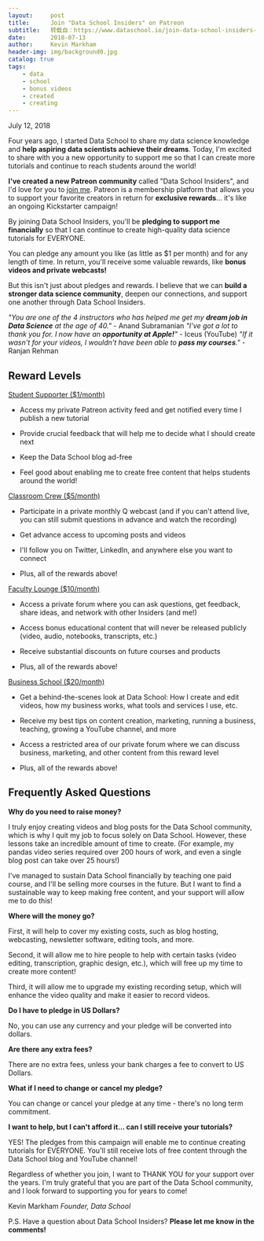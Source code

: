 ```yaml
---
layout:     post
title:      Join "Data School Insiders" on Patreon
subtitle:   转载自：https://www.dataschool.io/join-data-school-insiders-on-patreon/
date:       2018-07-13
author:     Kevin Markham
header-img: img/background0.jpg
catalog: true
tags:
    - data
    - school
    - bonus videos
    - created
    - creating
---
```


July 12, 2018

Four years ago, I started Data School to share my data science knowledge and **help aspiring data scientists achieve their dreams**. Today, I'm excited to share with you a new opportunity to support me so that I can create more tutorials and continue to reach students around the world!

**I've created a new Patreon community** called "Data School Insiders", and I'd love for you to [join me](https://www.patreon.com/dataschool). Patreon is a membership platform that allows you to support your favorite creators in return for **exclusive rewards**... it's like an ongoing Kickstarter campaign!

By joining Data School Insiders, you'll be **pledging to support me financially** so that I can continue to create high-quality data science tutorials for EVERYONE.

You can pledge any amount you like (as little as $1 per month) and for any length of time. In return, you'll receive some valuable rewards, like **bonus videos and private webcasts!**

But this isn't just about pledges and rewards. I believe that we can **build a stronger data science community**, deepen our connections, and support one another through Data School Insiders.





> 
*"You are one of the 4 instructors who has helped me get my **dream job in Data Science** at the age of 40."* - Anand Subramanian
*"I've got a lot to thank you for. I now have an **opportunity at Apple!**"* - Iceus (YouTube)
*"If it wasn't for your videos, I wouldn't have been able to **pass my courses**."* - Ranjan Rehman


## Reward Levels

[Student Supporter ($1/month)](https://www.patreon.com/join/dataschool/checkout?rid=2689163)

- Access my private Patreon activity feed and get notified every time I publish a new tutorial

- Provide crucial feedback that will help me to decide what I should create next

- Keep the Data School blog ad-free

- Feel good about enabling me to create free content that helps students around the world!


[Classroom Crew ($5/month)](https://www.patreon.com/join/dataschool/checkout?rid=2689168)

- Participate in a private monthly Q webcast (and if you can't attend live, you can still submit questions in advance and watch the recording)

- Get advance access to upcoming posts and videos

- I'll follow you on Twitter, LinkedIn, and anywhere else you want to connect

- Plus, all of the rewards above!


[Faculty Lounge ($10/month)](https://www.patreon.com/join/dataschool/checkout?rid=2689171)

- Access a private forum where you can ask questions, get feedback, share ideas, and network with other Insiders (and me!)

- Access bonus educational content that will never be released publicly (video, audio, notebooks, transcripts, etc.)

- Receive substantial discounts on future courses and products

- Plus, all of the rewards above!


[Business School ($20/month)](https://www.patreon.com/join/dataschool/checkout?rid=2689175)

- Get a behind-the-scenes look at Data School: How I create and edit videos, how my business works, what tools and services I use, etc.

- Receive my best tips on content creation, marketing, running a business, teaching, growing a YouTube channel, and more

- Access a restricted area of our private forum where we can discuss business, marketing, and other content from this reward level

- Plus, all of the rewards above!


## Frequently Asked Questions

**Why do you need to raise money?**

I truly enjoy creating videos and blog posts for the Data School community, which is why I quit my job to focus solely on Data School. However, these lessons take an incredible amount of time to create. (For example, my pandas video series required over 200 hours of work, and even a single blog post can take over 25 hours!)

I've managed to sustain Data School financially by teaching one paid course, and I'll be selling more courses in the future. But I want to find a sustainable way to keep making free content, and your support will allow me to do this!

**Where will the money go?**

First, it will help to cover my existing costs, such as blog hosting, webcasting, newsletter software, editing tools, and more.

Second, it will allow me to hire people to help with certain tasks (video editing, transcription, graphic design, etc.), which will free up my time to create more content!

Third, it will allow me to upgrade my existing recording setup, which will enhance the video quality and make it easier to record videos.

**Do I have to pledge in US Dollars?**

No, you can use any currency and your pledge will be converted into dollars.

**Are there any extra fees?**

There are no extra fees, unless your bank charges a fee to convert to US Dollars.

**What if I need to change or cancel my pledge?**

You can change or cancel your pledge at any time - there's no long term commitment.

**I want to help, but I can't afford it... can I still receive your tutorials?**

YES! The pledges from this campaign will enable me to continue creating tutorials for EVERYONE. You'll still receive lots of free content through the Data School blog and YouTube channel!

Regardless of whether you join, I want to THANK YOU for your support over the years. I'm truly grateful that you are part of the Data School community, and I look forward to supporting you for years to come!

Kevin Markham *Founder, Data School*

P.S. Have a question about Data School Insiders? **Please let me know in the comments!**
